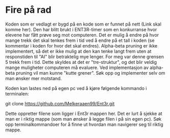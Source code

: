 # Fire på rad 

Koden som er vedlagt er bygd på en kode som er funnet på nett (Link skal komme her). Den har blitt brukt i ENT3R-timer som en konkurranse hvor elevene har fått 
prøve seg mot computeren. Det er mulig å endre på hvor mange trekk det skal tenkes frem i tid ved å endre på et tall i koden (se kommentar i koden for hvor det skal 
endres). Alpha-beta pruning er ikke implementert, så det er ikke mulig at den kan tenke langt frem uten at responstiden til "AI" blir betraktelig mye lenger. For 
meg var denne grensen 5 trekk frem i tid. Dette skyldes at det er "tre-struktur", og det blir veldig mange muligheter computeren må evaluere. Ved implementasjon av 
alpha-beta pruning vil man kunne "kutte grener". Søk opp og implementer selv om man ønsker mer motstand. 

Koden kan lastes ned på egen pc ved å kjøre følgende kommando i terminalen:

  git clone https://github.com/Melkeraaen99/Ent3r.git

Dette oppretter filene som ligger i Ent3r mappen her. Det er lurt å sjekke at man er i riktig mappe (som man ønsker å legge filen i på sin egen pc). Søk opp 
terminalkommandoer for å finne ut hvordan man navigerer seg til riktig mappe. 
